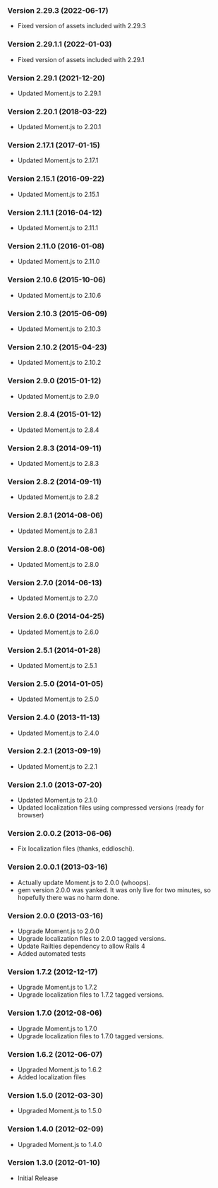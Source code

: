 ### Version 2.29.3 (2022-06-17)
- Fixed version of assets included with 2.29.3

### Version 2.29.1.1 (2022-01-03)
- Fixed version of assets included with 2.29.1

### Version 2.29.1 (2021-12-20)
- Updated Moment.js to 2.29.1

### Version 2.20.1 (2018-03-22)
- Updated Moment.js to 2.20.1

### Version 2.17.1 (2017-01-15)
- Updated Moment.js to 2.17.1

### Version 2.15.1 (2016-09-22)
- Updated Moment.js to 2.15.1

### Version 2.11.1 (2016-04-12)
- Updated Moment.js to 2.11.1

### Version 2.11.0 (2016-01-08)
- Updated Moment.js to 2.11.0

### Version 2.10.6 (2015-10-06)
- Updated Moment.js to 2.10.6

### Version 2.10.3 (2015-06-09)
- Updated Moment.js to 2.10.3

### Version 2.10.2 (2015-04-23)
- Updated Moment.js to 2.10.2

### Version 2.9.0 (2015-01-12)
- Updated Moment.js to 2.9.0

### Version 2.8.4 (2015-01-12)
- Updated Moment.js to 2.8.4

### Version 2.8.3 (2014-09-11)
- Updated Moment.js to 2.8.3

### Version 2.8.2 (2014-09-11)
- Updated Moment.js to 2.8.2

### Version 2.8.1 (2014-08-06)
- Updated Moment.js to 2.8.1

### Version 2.8.0 (2014-08-06)
- Updated Moment.js to 2.8.0

### Version 2.7.0 (2014-06-13)
- Updated Moment.js to 2.7.0

### Version 2.6.0 (2014-04-25)
- Updated Moment.js to 2.6.0

### Version 2.5.1 (2014-01-28)
- Updated Moment.js to 2.5.1

### Version 2.5.0 (2014-01-05)
- Updated Moment.js to 2.5.0

### Version 2.4.0 (2013-11-13)
- Updated Moment.js to 2.4.0

### Version 2.2.1 (2013-09-19)
- Updated Moment.js to 2.2.1

### Version 2.1.0 (2013-07-20)
- Updated Moment.js to 2.1.0
- Updated localization files using compressed versions (ready for browser)

### Version 2.0.0.2 (2013-06-06)
- Fix localization files (thanks, eddloschi).

### Version 2.0.0.1 (2013-03-16)
- Actually update Moment.js to 2.0.0 (whoops).
- gem version 2.0.0 was yanked. It was only live for two minutes, so hopefully
  there was no harm done.

### Version 2.0.0 (2013-03-16)
- Upgrade Moment.js to 2.0.0
- Upgrade localization files to 2.0.0 tagged versions.
- Update Railties dependency to allow Rails 4
- Added automated tests

### Version 1.7.2 (2012-12-17)
- Upgrade Moment.js to 1.7.2
- Upgrade localization files to 1.7.2 tagged versions.

### Version 1.7.0 (2012-08-06)
- Upgrade Moment.js to 1.7.0
- Upgrade localization files to 1.7.0 tagged versions.

### Version 1.6.2 (2012-06-07)
- Upgraded Moment.js to 1.6.2
- Added localization files

### Version 1.5.0 (2012-03-30)
- Upgraded Moment.js to 1.5.0

### Version 1.4.0 (2012-02-09)
- Upgraded Moment.js to 1.4.0

### Version 1.3.0 (2012-01-10)
- Initial Release
